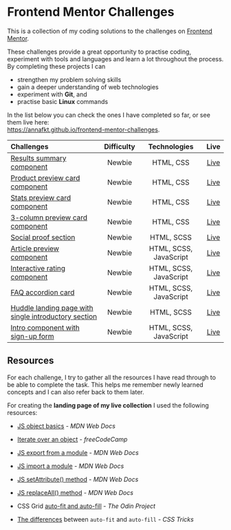 # Frontend Mentor Challenges

This is a collection of my coding solutions to the challenges on [Frontend Mentor](https://www.frontendmentor.io).

These challenges provide a great opportunity to practise coding, experiment with tools and languages and learn a lot throughout the process.<br>
By completing these projects I can
- strengthen my problem solving skills
- gain a deeper understanding of web technologies
- experiment with **Git**, and
- practise basic **Linux** commands

In the list below you can check the ones I have completed so far, or see them live here:<br>
https://annafkt.github.io/frontend-mentor-challenges.

| Challenges | Difficulty | Technologies | Live |
| :--------- | :--------: | :----------: | :-----------: |
| [Results summary component](https://github.com/annafkt/frontend-mentor-challenges/tree/main/challenges/results-summary-component) | Newbie | HTML, CSS | [Live](https://annafkt.github.io/frontend-mentor-challenges/challenges/results-summary-component/index.html) |
| [Product preview card component](https://github.com/annafkt/frontend-mentor-challenges/tree/main/challenges/product-preview-card-component) | Newbie | HTML, CSS | [Live](https://annafkt.github.io/frontend-mentor-challenges/challenges/product-preview-card-component/index.html) |
| [Stats preview card component](https://github.com/annafkt/frontend-mentor-challenges/tree/main/challenges/stats-preview-card-component) | Newbie | HTML, CSS | [Live](https://annafkt.github.io/frontend-mentor-challenges/challenges/stats-preview-card-component/index.html) |
| [3-column preview card component](https://github.com/annafkt/frontend-mentor-challenges/tree/main/challenges/3-column-preview-card-component) | Newbie | HTML, CSS | [Live](https://annafkt.github.io/frontend-mentor-challenges/challenges/3-column-preview-card-component/index.html) |
| [Social proof section](https://github.com/annafkt/frontend-mentor-challenges/tree/main/challenges/social-proof-section) | Newbie | HTML, SCSS | [Live](https://annafkt.github.io/frontend-mentor-challenges/challenges/social-proof-section/index.html) |
| [Article preview component](https://github.com/annafkt/frontend-mentor-challenges/tree/main/challenges/article-preview-component) | Newbie | HTML, SCSS, JavaScript | [Live](https://annafkt.github.io/frontend-mentor-challenges/challenges/article-preview-component/index.html) |
| [Interactive rating component](https://github.com/annafkt/frontend-mentor-challenges/tree/main/challenges/interactive-rating-component) | Newbie | HTML, SCSS, JavaScript | [Live](https://annafkt.github.io/frontend-mentor-challenges/challenges/interactive-rating-component/index.html) |
| [FAQ accordion card](https://github.com/annafkt/frontend-mentor-challenges/tree/main/challenges/faq-accordion-card) |Newbie | HTML, SCSS, JavaScript | [Live](https://annafkt.github.io/frontend-mentor-challenges/challenges/faq-accordion-card/index.html) |
| [Huddle landing page with single introductory section](https://github.com/annafkt/frontend-mentor-challenges/tree/main/challenges/huddle-landing-page-with-single-introductory-section) | Newbie | HTML, SCSS | [Live](https://annafkt.github.io/frontend-mentor-challenges/challenges/huddle-landing-page-with-single-introductory-section/index.html) |
| [Intro component with sign-up form](https://github.com/annafkt/frontend-mentor-challenges/tree/main/challenges/intro-component-with-signup-form) | Newbie | HTML, SCSS, JavaScript | [Live](https://annafkt.github.io/frontend-mentor-challenges/challenges/intro-component-with-signup-form/index.html) |

## Resources

For each challenge, I try to gather all the resources I have read through to be able to complete the task. This helps me remember newly learned concepts and I can also refer back to them later.

For creating the **landing page of my live collection** I used the following resources:

- [JS object basics](https://developer.mozilla.org/en-US/docs/Learn/JavaScript/Objects/Basics) - *MDN Web Docs*

- [Iterate over an object](https://www.freecodecamp.org/news/how-to-iterate-over-objects-in-javascript/) - *freeCodeCamp*

- [JS export from a module](https://developer.mozilla.org/en-US/docs/web/javascript/reference/statements/export) - *MDN Web Docs*

- [JS import a module](https://developer.mozilla.org/en-US/docs/Web/JavaScript/Reference/Statements/import) - *MDN Web Docs*

- [JS setAttribute() method](https://developer.mozilla.org/en-US/docs/Web/API/Element/setAttribute) - *MDN Web Docs*

- [JS replaceAll() method](https://developer.mozilla.org/en-US/docs/Web/JavaScript/Reference/Global_Objects/String/replaceAll) - *MDN Web Docs*

- CSS Grid [auto-fit and auto-fill](https://www.theodinproject.com/lessons/node-path-intermediate-html-and-css-advanced-grid-properties#auto-fit-and-auto-fill) - *The Odin Project*

- [The differences](https://css-tricks.com/auto-sizing-columns-css-grid-auto-fill-vs-auto-fit/) between `auto-fit` and `auto-fill` - *CSS Tricks*